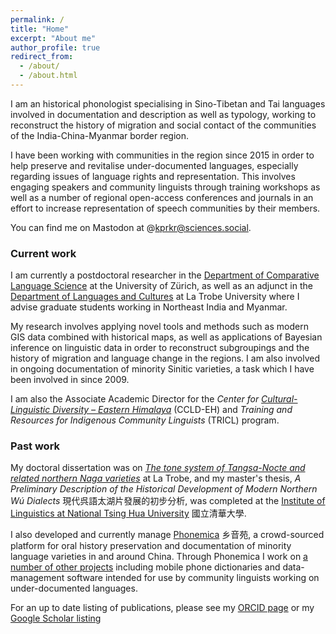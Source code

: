 ```yaml
---
permalink: /
title: "Home"
excerpt: "About me"
author_profile: true
redirect_from: 
  - /about/
  - /about.html
---
```


I am an historical phonologist specialising in Sino-Tibetan and Tai languages involved in documentation and description as well as typology, working to reconstruct the history of migration and social contact of the communities of the India-China-Myanmar border region.

I have been working with communities in the region since 2015 in order to help preserve and revitalise under-documented languages, especially regarding issues of language rights and representation. This involves engaging speakers and community linguists through training workshops as well as a number of regional open-access conferences and journals in an effort to increase representation of speech communities by their members.

You can find me on Mastodon at @kprkr@sciences.social.

### Current work

I am currently a postdoctoral researcher in the [Department of Comparative Language Science](https://www.comparativelinguistics.uzh.ch/en.html) at the University of Zürich, as well as an adjunct in the [Department of Languages and Cultures](https://www.latrobe.edu.au/languages-and-cultures) at La Trobe University where I advise graduate students working in Northeast India and Myanmar.

My research involves applying novel tools and methods such as modern GIS data combined with historical maps, as well as applications of Bayesian inference on linguistic data in order to reconstruct subgroupings and the history of migration and language change in the regions. I am also involved in ongoing documentation of minority Sinitic varieties, a task which I have been involved in since 2009.

I am also the Associate Academic Director for the _Center for [Cultural-Linguistic Diversity – Eastern Himalaya](http://ccld-eh.org)_ (CCLD-EH) and
_Training and Resources for Indigenous Community Linguists_ (TRICL) program.

### Past work

My doctoral dissertation was on [_The tone system of Tangsa-Nocte and related northern Naga varieties_](http://arrow.latrobe.edu.au:8080/vital/access/manager/Repository/latrobe:43159) at La Trobe, and my master's thesis, _A Preliminary Description of the Historical Development of Modern Northern Wú Dialects_ 現代呉語太湖片發展的初步分析, was completed at the [Institute of Linguistics at National Tsing Hua University](http://www.ling.nthu.edu.tw/bin/home.php) 國立清華大學.

I also developed and currently manage [Phonemica](http://phonemica.net) 乡音苑, a crowd-sourced platform for oral history preservation and documentation of minority language varieties in and around China. Through Phonemica I work on [a number of other projects](https://github.com/phonemica) including mobile phone dictionaries and data-management software intended for use by community linguists working on under-documented languages.

For an up to date listing of publications, please see my [ORCID page](https://orcid.org/0000-0002-7304-1685) or my [Google Scholar listing](https://scholar.google.com/citations?user=uYZH1joAAAAJ&hl=en&oi=sra)
